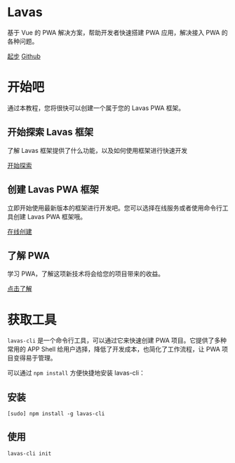 <style lang="stylus" scoped="off">
    .md-content
        padding 0
</style>

<style lang="stylus">
    $color-black = #263238
    $color-blue = rgb(40, 116, 240)
    $color-white = #fff
    $color-grey = #ccc
    $color-grey-light = #f0f5f6
    $color-green = #4caf50

    .to-github
        display none

    .m-container
        width 100%

    .m-box
        max-width 1200px
        overflow hidden
        margin 0 auto
        padding 0 20px

    .m-title
        padding 0
        margin-bottom 20px
        border-left 4px solid $color-blue
        padding-left 14px
        padding-bottom 0
        line-height 1

    .m-def
        color $color-white
        text-align center
        overflow hidden
        padding 60px 0 40px

        h1
            color $color-white
            font-size 48px
            margin-bottom 20px

        p
            margin-bottom 40px

        .btn-box
            text-align center


        .m-btn
            display inline-block

    .m-intro
        max-width 1200px
        overflow hidden
        margin 0 auto
        padding-bottom 20px

    .m-intro-box
        width 33.33%
        float left
        padding 0 20px 0 0
        box-sizing border-box

        h2
            text-align center

    .m-btn
        display block
        position relative
        width 200px
        height 40px
        line-height 40px
        border-radius 3px
        text-align center
        margin 0 auto
        font-weight 600
        box-shadow 0 1px 5px rgba(0, 0, 0, .2), 0 2px 2px rgba(0, 0, 0, .14), 0 3px 1px -2px rgba(0, 0, 0, .12)

        &:hover
            text-decoration none

            &:after
                content ''
                position absolute
                top 0
                right 0
                bottom 0
                left 0
                background $color-white
                opacity .12
                border-radius inherit

        &:active
            box-shadow 0 5px 5px -3px rgba(0, 0, 0, .2), 0 8px 10px 1px rgba(0, 0, 0, .14), 0 3px 14px 2px rgba(0, 0, 0, .12)

        &.m-blue
            color $color-white

        &.m-grey
            color $color-black
            background $color-grey
            &:hover
                &:after
                    background $color-white

        &.m-green
            color $color-white
            background $color-green

        &.m-white
            color $color-black
            background $color-white
            &:hover
                &:after
                    background $color-black

    .m-blue
        background $color-blue !important

    .m-grey-light
        background $color-grey-light

    .m-tool
        padding-bottom 40px
    .m-code-box
        overflow hidden
    .m-code
        float left
        width 50%
        box-sizing border-box
        h2
            margin 20px 0 10px
        &:nth-child(odd)
            padding-right 15px
        &:nth-child(even)
            padding-left 15px
        pre
            padding 12px
            code
                margin 0
        h3
            margin-bottom 10px

    @media screen and (min-width: 1001px)
        .m-intro-box
            p
                height 90px
    @media screen and (max-width: 1000px)
        .m-code
            float none
            width 100%
            padding 0 !important

    @media screen and (max-width: 900px)
        .m-intro-box
            h2
                height 48px

            p
                height 110px


    @media screen and (max-width: 800px)
        .m-intro-box
            width 100%
            padding 0

            h2
                height auto

            p
                height auto

    @media screen and (max-width: 600px)
        .m-def
            .btn-box
                .m-btn
                    display block
                    margin-bottom 10px

</style>

<div class="m-container m-blue">
    <div class="m-box m-def">
        <h1>Lavas</h1>
        <p>基于 Vue 的 PWA 解决方案，帮助开发者快速搭建 PWA 应用，解决接入 PWA 的各种问题。</p>
        <div class="btn-box">
            <a class="m-btn m-white" href="/guide/vue/doc/vue/01-foundation/02-quick-tour-by-cli">起步</a>
            <a class="m-btn m-grey" target="_blank" href="https://github.com/lavas-project/lavas-cli">Github</a>
        </div>
    </div>
</div>
<div class="m-box">
    <h1 class="m-title">开始吧</h1>
    <p>通过本教程，您将很快可以创建一个属于您的 Lavas PWA 框架。</p>
</div>
<div class="m-intro m-box">
    <div class="m-intro-box">
        <h2>开始探索 Lavas 框架</h2>
        <p>了解 Lavas 框架提供了什么功能，以及如何使用框架进行快速开发</p>
        <a class="m-btn m-blue" href="/guide/vue/doc/vue/01-foundation/01-get-start">开始探索</a>
    </div>
    <div class="m-intro-box">
        <h2>创建 Lavas PWA 框架</h2>
        <p>立即开始使用最新版本的框架进行开发吧。您可以选择在线服务或者使用命令行工具创建 Lavas PWA 框架哦。</p>
        <a class="m-btn m-blue" href="/guide/vue/start">在线创建</a>
    </div>
    <div class="m-intro-box">
        <h2>了解 PWA</h2>
        <p>学习 PWA，了解这项新技术将会给您的项目带来的收益。</p>
        <a class="m-btn m-blue" href="/doc">点击了解</a>
    </div>
</div>

<div class="m-container m-grey-light">
    <div class="m-box m-tool">
        <h1 class="m-title">获取工具</h1>
        <p>
            <code>lavas-cli</code> 是一个命令行工具，可以通过它来快速创建 PWA 项目。它提供了多种常用的 APP Shell 给用户选择，降低了开发成本，也简化了工作流程，让 PWA 项目变得易于管理。
        </p>
        <p>可以通过 <code>npm install</code> 方便快捷地安装 lavas-cli：</p>
        <div class="m-code-box">
            <div class="m-code">
                <h2>安装</h2>
                <pre><code>[sudo] <span class="hljs-built_in">npm</span> install -g <span class="hljs-keyword">lavas-cli</span></code></pre>
            </div>
            <div class="m-code">
                <h2>使用</h2>
                <pre><code><span class="hljs-keyword">lavas-cli</span> init</code></pre>
            </div>
        </div>
    </div>
</div>
